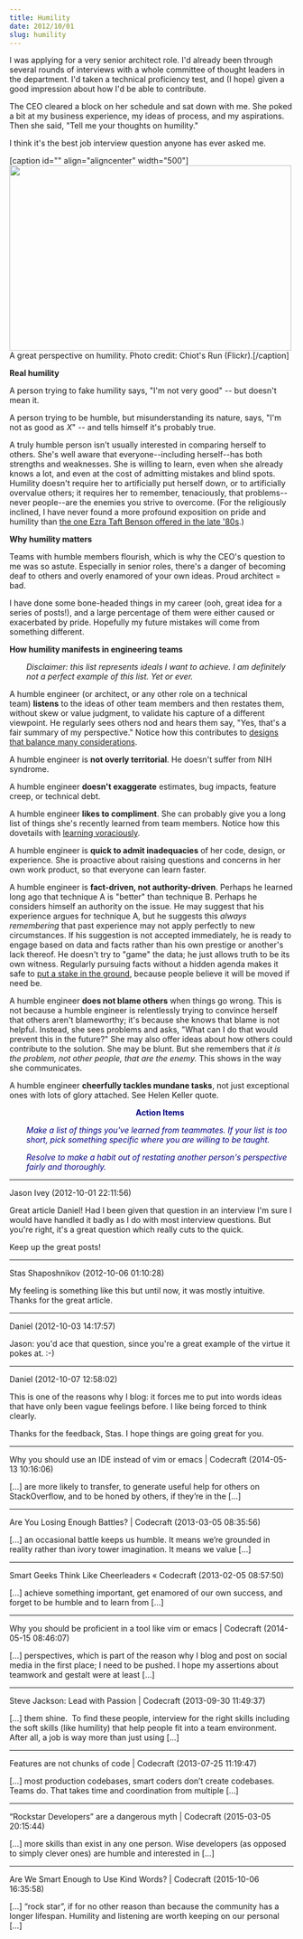 ```yaml
---
title: Humility
date: 2012/10/01
slug: humility
---
```


I was applying for a very senior architect role. I'd already been through several rounds of interviews with a whole committee of thought leaders in the department. I'd taken a technical proficiency test, and (I hope) given a good impression about how I'd be able to contribute.

The CEO cleared a block on her schedule and sat down with me. She poked a bit at my business experience, my ideas of process, and my aspirations. Then she said, "Tell me your thoughts on humility."

I think it's the best job interview question anyone has ever asked me.

[caption id="" align="aligncenter" width="500"]<a href="http://www.flickr.com/photos/chiotsrun/4408808405/"><img title="humble tasks" src="http://farm3.staticflickr.com/2785/4408808405_4460d0e7be.jpg" alt="" width="500" height="328" /></a> A great perspective on humility. Photo credit: Chiot's Run (Flickr).[/caption]

<strong>Real humility</strong>

A person trying to fake humility says, "I'm not very good" -- but doesn't mean it.

A person trying to be humble, but misunderstanding its nature, says, "I'm not as good as <em>X</em>" -- and tells himself it's probably true.

A truly humble person <!--more-->isn't usually interested in comparing herself to others. She's well aware that everyone--including herself--has both strengths and weaknesses. She is willing to learn, even when she already knows a lot, and even at the cost of admitting mistakes and blind spots. Humility doesn't require her to artificially put herself down, or to artificially overvalue others; it requires her to remember, tenaciously, that problems--never people--are the enemies you strive to overcome. (For the religiously inclined, I have never found a more profound exposition on pride and humility than <a href="http://www.lds.org/ensign/1989/05/beware-of-pride?lang=eng&query=ezra+taft+benson+pride" target="_blank">the one Ezra Taft Benson offered in the late '80s</a>.)

<strong>Why humility matters</strong>

Teams with humble members flourish, which is why the CEO's question to me was so astute. Especially in senior roles, there's a danger of becoming deaf to others and overly enamored of your own ideas. Proud architect = bad.

I have done some bone-headed things in my career (ooh, great idea for a series of posts!), and a large percentage of them were either caused or exacerbated by pride. Hopefully my future mistakes will come from something different.

<strong>How humility manifests in engineering teams</strong>
<p style="padding-left:30px;"><em>Disclaimer: this list represents ideals I want to achieve. I am definitely not a perfect example of this list. Yet or ever.</em></p>
A humble engineer (or architect, or any other role on a technical team) <strong>listens</strong> to the ideas of other team members and then restates them, without skew or value judgment, to validate his capture of a different viewpoint. He regularly sees others nod and hears them say, "Yes, that's a fair summary of my perspective." Notice how this contributes to <a title="Good Code Is Balanced" href="/2012/08/27/good-code-is-balanced/">designs that balance many considerations</a>.

A humble engineer is <strong>not overly territorial</strong>. He doesn't suffer from NIH syndrome.

A humble engineer <strong>doesn't exaggerate</strong> estimates, bug impacts, feature creep, or technical debt.

A humble engineer <strong>likes to compliment</strong>. She can probably give you a long list of things she's recently learned from team members. Notice how this dovetails with <a title="Julie Jones: Learn voraciously." href="/2012/09/24/julie-jones-learn-voraciously/">learning voraciously</a>.

A humble engineer is <strong>quick to admit inadequacies</strong> of her code, design, or experience. She is proactive about raising questions and concerns in her own work product, so that everyone can learn faster.

A humble engineer is <strong>fact-driven, not authority-driven</strong>. Perhaps he learned long ago that technique A is "better" than technique B. Perhaps he considers himself an authority on the issue. He may suggest that his experience argues for technique A, but he suggests this <em>always remembering</em> that past experience may not apply perfectly to new circumstances. If his suggestion is not accepted immediately, he is ready to engage based on data and facts rather than his own prestige or another's lack thereof. He doesn't try to "game" the data; he just allows truth to be its own witness. Regularly pursuing facts without a hidden agenda makes it safe to <a title="Don Kleinschnitz: Put a stake in the ground." href="/2012/09/14/don-kleinschnitz-stake/">put a stake in the ground</a>, because people believe it will be moved if need be.

A humble engineer <strong>does not blame others</strong> when things go wrong. This is not because a humble engineer is relentlessly trying to convince herself that others aren't blameworthy; it's because she knows that blame is not helpful. Instead, she sees problems and asks, "What can I do that would prevent this in the future?" She may also offer ideas about how others could contribute to the solution. She may be blunt. But she remembers that <em>it is the problem, not other people, that are the enemy.</em> This shows in the way she communicates.

A humble engineer <strong>cheerfully tackles mundane tasks</strong>, not just exceptional ones with lots of glory attached. See Helen Keller quote.
<p style="padding-left:30px;text-align:center;"><strong><span style="color:#000080;">Action Items</span></strong></p>
<p style="padding-left:30px;"><em><span style="color:#000080;">Make a list of things you've learned from teammates. If your list is too short, pick something specific where you are willing to be taught.</span></em></p>
<p style="padding-left:30px;"><em><span style="color:#000080;">Resolve to make a habit out of restating another person's perspective fairly and thoroughly.</span></em></p>

---

Jason Ivey (2012-10-01 22:11:56)

Great article Daniel!  Had I been given that question in an interview I'm sure I would have handled it badly as I do with most interview questions.  But you're right, it's a great question which really cuts to the quick. 

Keep up the great posts!

---

Stas Shaposhnikov (2012-10-06 01:10:28)

My feeling is something like this but until now, it was mostly intuitive. Thanks for the great article.

---

Daniel (2012-10-03 14:17:57)

Jason: you'd ace that question, since you're a great example of the virtue it pokes at. :-)

---

Daniel (2012-10-07 12:58:02)

This is one of the reasons why I blog: it forces me to put into words ideas that have only been vague feelings before. I like being forced to think clearly.

Thanks for the feedback, Stas. I hope things are going great for you.

---

Why you should use an IDE instead of vim or emacs | Codecraft (2014-05-13 10:16:06)

[…] are more likely to transfer, to generate useful help for others on StackOverflow, and to be honed by others, if they’re in the […]

---

Are You Losing Enough Battles? | Codecraft (2013-03-05 08:35:56)

[...] an occasional battle keeps us humble. It means we’re grounded in reality rather than ivory tower imagination. It means we value [...]

---

Smart Geeks Think Like Cheerleaders &laquo; Codecraft (2013-02-05 08:57:50)

[...] achieve something important, get enamored of our own success, and forget to be humble and to learn from [...]

---

Why you should be proficient in a tool like vim or emacs | Codecraft (2014-05-15 08:46:07)

[…] perspectives, which is part of the reason why I blog and post on social media in the first place; I need to be pushed. I hope my assertions about teamwork and gestalt were at least […]

---

Steve Jackson: Lead with Passion | Codecraft (2013-09-30 11:49:37)

[…] them shine.  To find these people, interview for the right skills including the soft skills (like humility) that help people fit into a team environment.  After all, a job is way more than just using […]

---

Features are not chunks of code | Codecraft (2013-07-25 11:19:47)

[…] most production codebases, smart coders don’t create codebases. Teams do. That takes time and coordination from multiple […]

---

&#8220;Rockstar Developers&#8221; are a dangerous myth | Codecraft (2015-03-05 20:15:44)

[…] more skills than exist in any one person. Wise developers (as opposed to simply clever ones) are humble and interested in […]

---

Are We Smart Enough to Use Kind Words? | Codecraft (2015-10-06 16:35:58)

[…] “rock star”, if for no other reason than because the community has a longer lifespan. Humility and listening are worth keeping on our personal […]
